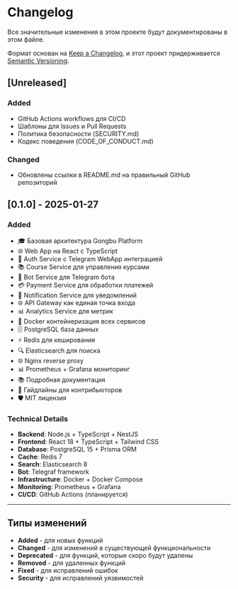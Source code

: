 # Changelog

Все значительные изменения в этом проекте будут документированы в этом файле.

Формат основан на [Keep a Changelog](https://keepachangelog.com/en/1.0.0/),
и этот проект придерживается [Semantic Versioning](https://semver.org/spec/v2.0.0.html).

## [Unreleased]

### Added
- GitHub Actions workflows для CI/CD
- Шаблоны для Issues и Pull Requests
- Политика безопасности (SECURITY.md)
- Кодекс поведения (CODE_OF_CONDUCT.md)

### Changed
- Обновлены ссылки в README.md на правильный GitHub репозиторий

## [0.1.0] - 2025-01-27

### Added
- 🎓 Базовая архитектура Gongbu Platform
- 🌐 Web App на React с TypeScript
- 🔐 Auth Service с Telegram WebApp интеграцией
- 📚 Course Service для управления курсами
- 🤖 Bot Service для Telegram бота
- 💳 Payment Service для обработки платежей
- 📧 Notification Service для уведомлений
- 🌐 API Gateway как единая точка входа
- 📊 Analytics Service для метрик
- 🐳 Docker контейнеризация всех сервисов
- 🗄️ PostgreSQL база данных
- ⚡ Redis для кеширования
- 🔍 Elasticsearch для поиска
- 🌐 Nginx reverse proxy
- 📊 Prometheus + Grafana мониторинг
- 📚 Подробная документация
- 🤝 Гайдлайны для контрибьюторов
- 🛡️ MIT лицензия

### Technical Details
- **Backend**: Node.js + TypeScript + NestJS
- **Frontend**: React 18 + TypeScript + Tailwind CSS
- **Database**: PostgreSQL 15 + Prisma ORM
- **Cache**: Redis 7
- **Search**: Elasticsearch 8
- **Bot**: Telegraf framework
- **Infrastructure**: Docker + Docker Compose
- **Monitoring**: Prometheus + Grafana
- **CI/CD**: GitHub Actions (планируется)

---

## Типы изменений

- **Added** - для новых функций
- **Changed** - для изменений в существующей функциональности
- **Deprecated** - для функций, которые скоро будут удалены
- **Removed** - для удаленных функций
- **Fixed** - для исправлений ошибок
- **Security** - для исправлений уязвимостей
